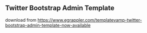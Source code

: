 ## Twitter Bootstrap Admin Template
download from 
https://www.egrappler.com/templatevamp-twitter-bootstrap-admin-template-now-available